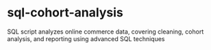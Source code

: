 # sql-cohort-analysis
SQL script analyzes online commerce data, covering cleaning, cohort analysis, and reporting using advanced SQL techniques
